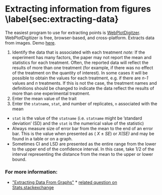 #  Extracting information from figures \label{sec:extracting-data}

The easiest program to use for extracting points is [WebPlotDigitzer](http://arohatgi.info/WebPlotDigitizer/app/). WebPlotDigitizer is free, browser-based, and cross-platform. Extracts data from images. Demo [here](http://blog.plot.ly/post/70293893434/automatically-grab-data-from-an-image-with). 

1.  Identify the data that is associated with each treatment
    *note:* If the experiment has many factors, the paper may not report the mean and statistics for each treatment. Often, the reported data will reflect the results of more than one treatment (for example, if there was no effect of the treatment on the quantity of interest). In some cases it will be possible to obtain the values for each treatment, e.g. if there are _n-1_ values and _n_ treatments. If this is not the case, the treatment names and definitions should be changed to indicate the data reflect the results of more than one experimental treatment. 
2.  Enter the mean value of the trait
3.  Enter the `statname`, `stat`, and number of replicates, `n` associated with the mean
 *  `stat` is the value of the `statname` (i.e. `statname` might be ’standard deviation’ (SD) and the `stat` is the numerical value of the statistic)
 *  Always measure size of error bar from the mean to the end of an error bar. This is the value when presented as ( _X_ ± _SE_) or _X(SE)_ and may be found in a table or on a graph.
 *  Sometimes CI and LSD are presented as the entire range from the lower to the upper end of the confidence interval. In this case, take 1/2 of the interval representing the distance from the mean to the upper or lower bound.

### For more information:

* ["Extracting Data From Graphs"](https://www.authorea.com/users/5574/articles/31666/_show_article) * [related question on Stats.stackexchange](http://stats.stackexchange.com/a/14440/1381)
